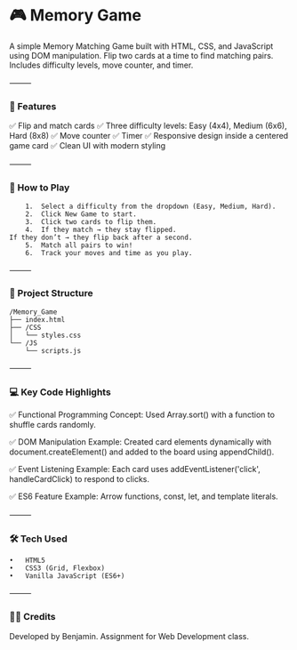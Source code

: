 # 🎮 Memory Game

A simple Memory Matching Game built with HTML, CSS, and JavaScript using DOM manipulation. Flip two cards at a time to find matching pairs. Includes difficulty levels, move counter, and timer.

⸻

### 🚀 Features

✅ Flip and match cards
✅ Three difficulty levels: Easy (4x4), Medium (6x6), Hard (8x8)
✅ Move counter
✅ Timer
✅ Responsive design inside a centered game card
✅ Clean UI with modern styling

⸻

### 📝 How to Play
```
	1.	Select a difficulty from the dropdown (Easy, Medium, Hard).
	2.	Click New Game to start.
	3.	Click two cards to flip them.
	4.	If they match → they stay flipped.
If they don’t → they flip back after a second.
	5.	Match all pairs to win!
	6.	Track your moves and time as you play.
```
⸻

### 📂 Project Structure
```text
/Memory_Game
├── index.html
├── /CSS
│   └── styles.css
└── /JS
    └── scripts.js
```
⸻

### 💻 Key Code Highlights

✅ Functional Programming Concept:
Used Array.sort() with a function to shuffle cards randomly.

✅ DOM Manipulation Example:
Created card elements dynamically with document.createElement() and added to the board using appendChild().

✅ Event Listening Example:
Each card uses addEventListener('click', handleCardClick) to respond to clicks.

✅ ES6 Feature Example:
Arrow functions, const, let, and template literals.

⸻

### 🛠️ Tech Used
	•	HTML5
	•	CSS3 (Grid, Flexbox)
	•	Vanilla JavaScript (ES6+)

⸻

### 🧑‍💻 Credits

Developed by Benjamin.
Assignment for Web Development class.
